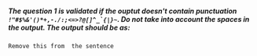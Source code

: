 ##### The question 1 is validated if the ouptut doesn't contain punctuation ``!"#$%&'()*+,-./:;<=>?@[]^_`{|}~``. Do not take into account the spaces in the output. The output should be as: 
```
Remove this from  the sentence
```
